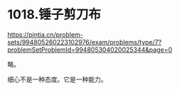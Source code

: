 1018.锤子剪刀布
==
https://pintia.cn/problem-sets/994805260223102976/exam/problems/type/7?problemSetProblemId=994805304020025344&page=0

略。

细心不是一种态度。它是一种能力。